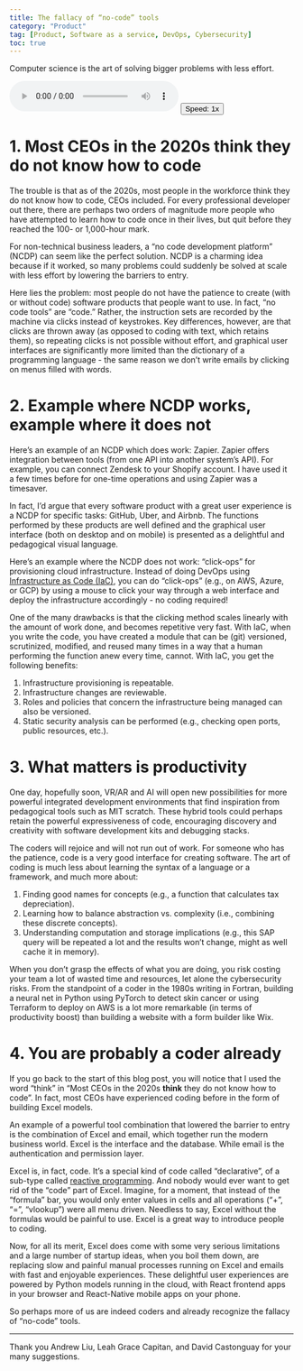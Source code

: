```yaml
---
title: The fallacy of “no-code” tools
category: "Product"
tag: [Product, Software as a service, DevOps, Cybersecurity]
toc: true
---
```


Computer science is the art of solving bigger problems with less effort.

<span><audio id="myAudio" controls>
    <source src="/assets/audio/the-fallacy-of-no-code-tools.ogg" type="audio/ogg">
    <source src="/assets/audio/the-fallacy-of-no-code-tools.mp3" type="audio/mpeg">
  </audio>
  <button class="btn btn--small" id="video-player-playback-rate-control" style="border-color=none !important;border-collapse: separate !important;">Speed: <span id="current-rate">1</span>x</button></span>

# 1. Most CEOs in the 2020s think they do not know how to code

The trouble is that as of the 2020s, most people in the workforce think they do not know how to code, CEOs included. For every professional developer out there, there are perhaps two orders of magnitude more people who have attempted to learn how to code once in their lives, but quit before they reached the 100- or 1,000-hour mark.

For non-technical business leaders, a “no code development platform” (NCDP) can seem like the perfect solution. NCDP is a charming idea because if it worked, so many problems could suddenly be solved at scale with less effort by lowering the barriers to entry.

Here lies the problem: most people do not have the patience to create (with or without code) software products that people want to use. In fact, “no code tools” are “code.” Rather, the instruction sets are recorded by the machine via clicks instead of keystrokes. Key differences, however, are that clicks are thrown away (as opposed to coding with text, which retains them), so repeating clicks is not possible without effort, and graphical user interfaces are significantly more limited than the dictionary of a programming language - the same reason we don’t write emails by clicking on menus filled with words.

# 2. Example where NCDP works, example where it does not

Here’s an example of an NCDP which does work: Zapier. Zapier offers integration between tools (from one API into another system’s API). For example, you can connect Zendesk to your Shopify account. I have used it a few times before for one-time operations and using Zapier was a timesaver.

In fact, I’d argue that every software product with a great user experience is a NCDP for specific tasks: GitHub, Uber, and Airbnb. The functions performed by these products are well defined and the graphical user interface (both on desktop and on mobile) is presented as a delightful and pedagogical visual language.

Here’s an example where the NCDP does not work: “click-ops” for provisioning cloud infrastructure. Instead of doing DevOps using [Infrastructure as Code (IaC)](https://en.wikipedia.org/wiki/Infrastructure_as_code), you can do “click-ops” (e.g., on AWS, Azure, or GCP) by using a mouse to click your way through a web interface and deploy the infrastructure accordingly - no coding required!

One of the many drawbacks is that the clicking method scales linearly with the amount of work done, and becomes repetitive very fast. With IaC, when you write the code, you have created a module that can be (git) versioned, scrutinized, modified, and reused many times in a way that a human performing the function anew every time, cannot. With IaC, you get the following benefits:

1. Infrastructure provisioning is repeatable.
2. Infrastructure changes are reviewable.
3. Roles and policies that concern the infrastructure being managed can also be versioned.
4. Static security analysis can be performed (e.g., checking open ports, public resources, etc.).

# 3. What matters is productivity

One day, hopefully soon, VR/AR and AI will open new possibilities for more powerful integrated development environments that find inspiration from pedagogical tools such as MIT scratch. These hybrid tools could perhaps retain the powerful expressiveness of code, encouraging discovery and creativity with software development kits and debugging stacks.

The coders will rejoice and will not run out of work. For someone who has the patience, code is a very good interface for creating software. The art of coding is much less about learning the syntax of a language or a framework, and much more about:

1. Finding good names for concepts (e.g., a function that calculates tax depreciation).
2. Learning how to balance abstraction vs. complexity (i.e., combining these discrete concepts).
3. Understanding computation and storage implications (e.g., this SAP query will be repeated a lot and the results won’t change, might as well cache it in memory).

When you don’t grasp the effects of what you are doing, you risk costing your team a lot of wasted time and resources, let alone the cybersecurity risks. From the standpoint of a coder in the 1980s writing in Fortran, building a neural net in Python using PyTorch to detect skin cancer or using Terraform to deploy on AWS is a lot more remarkable (in terms of productivity boost) than building a website with a form builder like Wix.

# 4. You are probably a coder already

If you go back to the start of this blog post, you will notice that I used the word “think” in “Most CEOs in the 2020s **think** they do not know how to code”. In fact, most CEOs have experienced coding before in the form of building Excel models.

An example of a powerful tool combination that lowered the barrier to entry is the combination of Excel and email, which together run the modern business world. Excel is the interface and the database. While email is the authentication and permission layer.

Excel is, in fact, code. It’s a special kind of code called “declarative”, of a sub-type called [reactive programming](https://en.wikipedia.org/wiki/Reactive_programming). And nobody would ever want to get rid of the “code” part of Excel. Imagine, for a moment, that instead of the “formula” bar, you would only enter values in cells and all operations (“+”, “=”, “vlookup”) were all menu driven. Needless to say, Excel without the formulas would be painful to use. Excel is a great way to introduce people to coding.

Now, for all its merit, Excel does come with some very serious limitations and a large number of startup ideas, when you boil them down, are replacing slow and painful manual processes running on Excel and emails with fast and enjoyable experiences. These delightful user experiences are powered by Python models running in the cloud, with React frontend apps in your browser and React-Native mobile apps on your phone.

So perhaps more of us are indeed coders and already recognize the fallacy of “no-code” tools.

-----

Thank you Andrew Liu, Leah Grace Capitan, and David Castonguay for your many suggestions.